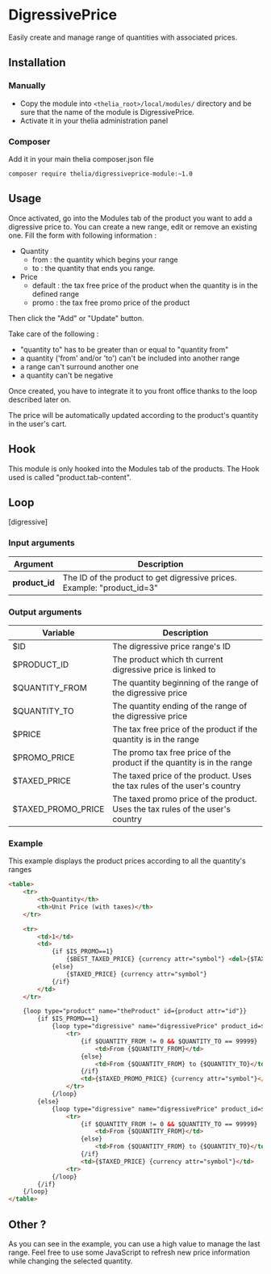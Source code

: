 # DigressivePrice

Easily create and manage range of quantities with associated prices.


## Installation

### Manually

* Copy the module into ```<thelia_root>/local/modules/``` directory and be sure that the name of the module is DigressivePrice.
* Activate it in your thelia administration panel

### Composer

Add it in your main thelia composer.json file

```
composer require thelia/digressiveprice-module:~1.0
```

## Usage

Once activated, go into the Modules tab of the product you want to add a digressive price to.
You can create a new range, edit or remove an existing one.
Fill the form with following information :

- Quantity
    - from : the quantity which begins your range
    - to : the quantity that ends you range.
- Price
    - default : the tax free price of the product when the quantity is in the defined range
    - promo : the tax free promo price of the product

Then click the "Add" or "Update" button.

Take care of the following :

- "quantity to" has to be greater than or equal to "quantity from"
- a quantity ('from' and/or 'to') can't be included into another range
- a range can't surround another one
- a quantity can't be negative

Once created, you have to integrate it to you front office thanks to the loop described later on.

The price will be automatically updated according to the product's quantity in the user's cart.


## Hook

This module is only hooked into the Modules tab of the products.
The Hook used is called "product.tab-content".


## Loop

[digressive]

### Input arguments

|Argument |Description |
|---      |--- |
|**product_id** | The ID of the product to get digressive prices. Example: "product_id=3" |

### Output arguments

|Variable   |Description |
|---        |--- |
|$ID                | The digressive price range's ID |
|$PRODUCT_ID        | The product which th current digressive price is linked to |
|$QUANTITY_FROM     | The quantity beginning of the range of the digressive price |
|$QUANTITY_TO       | The quantity ending of the range of the digressive price |
|$PRICE             | The tax free price of the product if the quantity is in the range |
|$PROMO_PRICE       | The promo tax free price of the product if the quantity is in the range |
|$TAXED_PRICE       | The taxed price of the product. Uses the tax rules of the user's country |
|$TAXED_PROMO_PRICE | The taxed promo price of the product. Uses the tax rules of the user's country |

### Example

This example displays the product prices according to all the quantity's ranges

```html
<table>
    <tr>
        <th>Quantity</th>
        <th>Unit Price (with taxes)</th>
    </tr>

    <tr>
        <td>1</td>
        <td>
            {if $IS_PROMO==1}
                {$BEST_TAXED_PRICE} {currency attr="symbol"} <del>{$TAXED_PRICE} {currency attr="symbol"}</del>
            {else}
                {$TAXED_PRICE} {currency attr="symbol"}
            {/if}
        </td>
    </tr>

    {loop type="product" name="theProduct" id={product attr="id"}}
        {if $IS_PROMO==1}
            {loop type="digressive" name="digressivePrice" product_id=$ID}
                <tr>
                    {if $QUANTITY_FROM != 0 && $QUANTITY_TO == 99999}
                        <td>From {$QUANTITY_FROM}</td>
                    {else}
                        <td>From {$QUANTITY_FROM} to {$QUANTITY_TO}</td>
                    {/if}
                    <td>{$TAXED_PROMO_PRICE} {currency attr="symbol"}</td>
                </tr>
            {/loop}
        {else}
            {loop type="digressive" name="digressivePrice" product_id=$ID}
                <tr>
                    {if $QUANTITY_FROM != 0 && $QUANTITY_TO == 99999}
                        <td>From {$QUANTITY_FROM}</td>
                    {else}
                        <td>From {$QUANTITY_FROM} to {$QUANTITY_TO}</td>
                    {/if}
                    <td>{$TAXED_PRICE} {currency attr="symbol"}</td>
                <tr>
            {/loop}
        {/if}
    {/loop}
</table>
```

## Other ?

As you can see in the example, you can use a high value to manage the last range.
Feel free to use some JavaScript to refresh new price information while changing the selected quantity.

